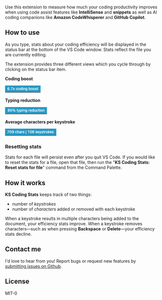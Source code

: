 Use this extension to measure how much your coding productivity improves when using code assist features like **IntelliSense** and **snippets** as well as AI coding companions like **Amazon CodeWhisperer** and **GitHub Copilot**.

## How to use

As you type, stats about your coding efficiency will be displayed in the status bar at the bottom of the VS Code window. Stats reflect the file you are currently editing.

The extension provides three different views which you cycle through by clicking on the status bar item.

**Coding boost**

![6.7x coding boost](./doc-images/coding-boost.png)

**Typing reduction**

![85% typing reduction](./doc-images/typing-reduction.png)

**Average characters per keystroke**

![709 chara | 106 keystrokes](./doc-images/chars-per-key.png)

### Resetting stats

Stats for each file will persist even after you quit VS Code. If you would like to reset the stats for a file, open that file, then run the "**KS Coding Stats: Reset stats for file**" command from the Command Palette.



## How it works

**KS Coding Stats** keeps track of two things:

- number of _keystrokes_
- number of _characters_ added or removed with each keystroke

When a keystroke results in multiple characters being added to the document, your efficiency stats improve. When a keystroke removes characters—such as when pressing **Backspace** or **Delete**—your efficiency stats decline.

## Contact me

I'd love to hear from you! Report bugs or request new features by [submitting issues on Github](https://github.com/Krxtopher/vscode-ks-coding-stats/issues).

## License

MIT-0
